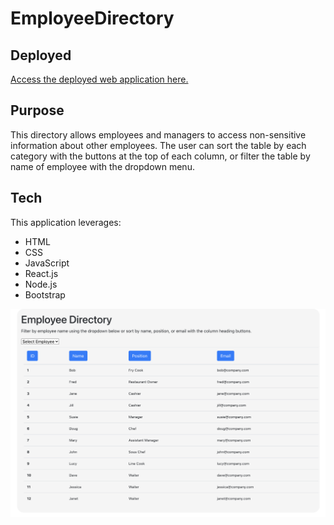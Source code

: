 # EmployeeDirectory

## Deployed

[Access the deployed web application here.](https://christinakerr.github.io/EmployeeDirectory/)

## Purpose

This directory allows employees and managers to access non-sensitive information about other employees. The user can sort the table by each category with the buttons at the top of each column, or filter the table by name of employee with the dropdown menu.

## Tech

This application leverages:

* HTML
* CSS
* JavaScript
* React.js
* Node.js
* Bootstrap

![Screenshot of home page](screenshot.png)